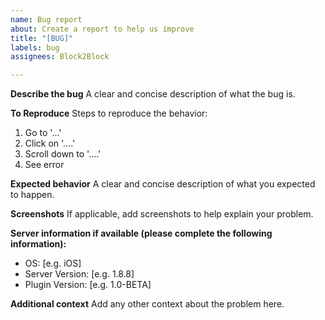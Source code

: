 ```yaml
---
name: Bug report
about: Create a report to help us improve
title: "[BUG]"
labels: bug
assignees: Block2Block

---
```


**Describe the bug**
A clear and concise description of what the bug is.

**To Reproduce**
Steps to reproduce the behavior:
1. Go to '...'
2. Click on '....'
3. Scroll down to '....'
4. See error

**Expected behavior**
A clear and concise description of what you expected to happen.

**Screenshots**
If applicable, add screenshots to help explain your problem.

**Server information if available (please complete the following information):**
 - OS: [e.g. iOS]
 - Server Version: [e.g. 1.8.8]
 - Plugin Version: [e.g. 1.0-BETA]

**Additional context**
Add any other context about the problem here.
